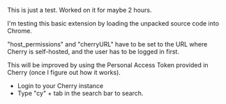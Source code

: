 This is just a test. Worked on it for maybe 2 hours.

I'm testing this basic extension by loading the unpacked source code into Chrome.

"host_permissions" and "cherryURL" have to be set to the URL where Cherry is self-hosted, and the user has to be logged in first.

This will be improved by using the Personal Access Token provided in Cherry (once I figure out how it works).

- Login to your Cherry instance
- Type "cy" + tab in the search bar to search.
